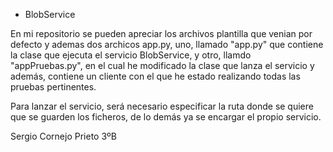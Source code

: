* BlobService

  
En mi repositorio se pueden apreciar los archivos plantilla que venian por defecto y ademas dos archicos app.py, uno, llamado "app.py" que contiene la clase que ejecuta el servicio BlobService, y otro, llamdo "appPruebas.py", en el cual he modificado la clase que lanza el servicio y además, contiene un cliente con el que he estado realizando todas las pruebas pertinentes.

Para lanzar el servicio, será necesario especificar la ruta donde se quiere que se guarden los ficheros, de lo demás ya se encargar el propio servicio.

Sergio Cornejo Prieto 3ºB
